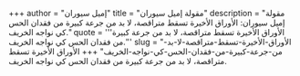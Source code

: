 +++
author = "إميل سيوران"
title = "مقولة إميل سيوران"
description = "مقولة إميل سيوران: الأوراق الأخيرة تسقط متراقصة، لا بد من جرعة كبيرة من فقدان الحس كي نواجه الخريف."
quote = '''الأوراق الأخيرة تسقط متراقصة، لا بد من جرعة كبيرة من فقدان الحس كي نواجه الخريف.''' 
slug = "الأوراق-الأخيرة-تسقط-متراقصة-لا-بد-من-جرعة-كبيرة-من-فقدان-الحس-كي-نواجه-الخريف"
+++
الأوراق الأخيرة تسقط متراقصة، لا بد من جرعة كبيرة من فقدان الحس كي نواجه الخريف.

